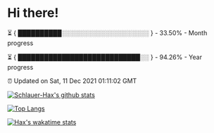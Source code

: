 # Hi there!

⏳ { ██████████░░░░░░░░░░░░░░░░░░░░ } - 33.50% - Month progress

⏳ { ████████████████████████████░░ } - 94.26% - Year progress

⏰ Updated on Sat, 11 Dec 2021 01:11:02 GMT


[![Schlauer-Hax's github stats](https://github-readme-stats.vercel.app/api?username=Schlauer-Hax&show_icons=true&theme=dark&count_private=true)](https://github.com/Schlauer-Hax)


[![Top Langs](https://github-readme-stats.vercel.app/api/top-langs/?username=Schlauer-Hax&layout=compact&theme=dark)](https://github.com/Schlauer-Hax?tab=repositories)


[![Hax's wakatime stats](https://github-readme-stats.vercel.app/api/wakatime?username=Hax&theme=dark)](https://wakatime.com/@Hax)

